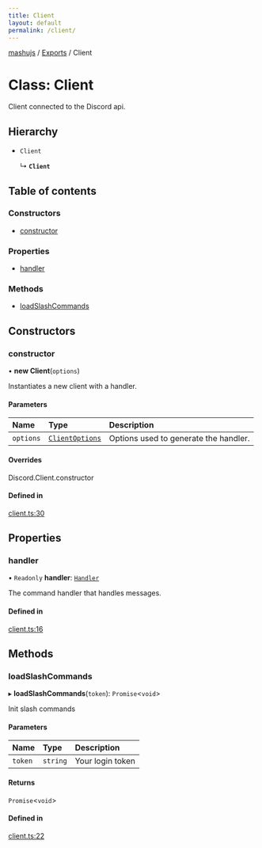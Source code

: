 ```yaml
---
title: Client
layout: default
permalink: /client/
---
```

[mashujs](/) / [Exports](/modules/) / Client

# Class: Client

Client connected to the Discord api.

## Hierarchy

- `Client`

  ↳ **`Client`**

## Table of contents

### Constructors

- [constructor](/Client/#constructor)

### Properties

- [handler](/Client/#handler)

### Methods

- [loadSlashCommands](/Client/#loadslashcommands)

## Constructors

### constructor

• **new Client**(`options`)

Instantiates a new client with a handler.

#### Parameters

| Name | Type | Description |
| :------ | :------ | :------ |
| `options` | [`ClientOptions`](/modules/#clientoptions) | Options used to generate the handler. |

#### Overrides

Discord.Client.constructor

#### Defined in

[client.ts:30](https://github.com/EpokTarren/mashu/blob/14d28f7/src/client.ts#L30)

## Properties

### handler

• `Readonly` **handler**: [`Handler`](/Handler/)

The command handler that handles messages.

#### Defined in

[client.ts:16](https://github.com/EpokTarren/mashu/blob/14d28f7/src/client.ts#L16)

## Methods

### loadSlashCommands

▸ **loadSlashCommands**(`token`): `Promise`<`void`\>

Init slash commands

#### Parameters

| Name | Type | Description |
| :------ | :------ | :------ |
| `token` | `string` | Your login token |

#### Returns

`Promise`<`void`\>

#### Defined in

[client.ts:22](https://github.com/EpokTarren/mashu/blob/14d28f7/src/client.ts#L22)
